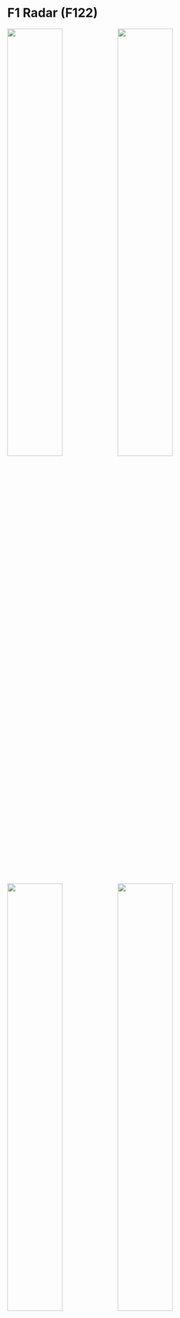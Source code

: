 # F1 Radar (F122)
<!-- ![alt text](https://i.ibb.co/xDDspgd/f1-radar-image.png) -->
<img src="https://i.imgur.com/A8Mak5h.png" width="50%"><img src="https://i.imgur.com/lCkXn3C.png" width="50%">
<img src="https://i.imgur.com/q36cJdc.png" width="50%"><img src="https://i.imgur.com/Em411qa.png" width="50%">

from reddit: https://www.reddit.com/r/F1Game/comments/pm1uhp/f1_radar_addon_feedback_wanted/

Note: this is still early days of the app so it might be a bit buggy! Updates will be pushed out regularly! 

Only works on PC windows atm! If you use mac/linux let me know because I can build it for those platforms as well

Works in single player and multiplayer!

# [Download F1 Radar](https://github.com/ryry6/f1-radar-releases/releases)

# F1 Broderless Window Settings
1. F1 will need to be run in **borderless window mode!**
2. Set up telemetry - Go to options -> settings -> telemtry settings and set the following:
  - UDP Telemetry - On
  - UDP IP Address - 127.0.0.1
  - UDP Port - 20777 (can be changed in the settings)
  - UDP Send Rate - 60hz (can be set to anything but the higher the better)
  - UDP Format - 2022

3. Close the game

> If you're having issues where the radar won't appear above the game try enabling full screen mode and keep the game in borderless window mode

# F1 Radar Instructions

## Zip setup

1. Download the zip file and extract to a folder
2. Run F1 Radar.exe

## EXE Installer Setup

1. Download and run setup from link above.


> Windows protected your PC.
  - Click More Info
  - Click Run Anyway
  This will install into `C:\Users\user\AppData\Local\f1-radar` and make a shortcut on your desktop
  
 2. Open f1 radar from the new desktop exe before starting the game!
 3. Click and drag where you want the radar to display
 4. During the race all the extra ui will dissappear so it's not distracting
 5. enjoy!

# F1 Fullscreen settings (BETA v1.3.0)
1. Open f1 radar
2. Open settings by clicking cog wheel
3. check "Enable Fullscreen mode"
4. Restart f1 radar
5. f1 radar should now show when in fullscreen

# Updates
Updates will be pushed out automatically, when the download icon goes green you can restart the app and the new updates will be applied!

# FAQ

Does this work on f1 2022, f1 2021, f1 2020 and f1 2019?

Yes it does!

Does it work in multiplayer?

Yep since this doesn't modify any files and uses the built in telemetry data it works in both single player and multiplayer! 

 
 # Help
 If you run into any issues visit the discord and ask in the help section!
 
https://discord.gg/ysbvhBzFfU

# Discord Bot
You might also like my f1 discord game bot, check it out here:
https://top.gg/bot/591541073600577557

# Support
[!["Buy Me A Coffee"](https://www.buymeacoffee.com/assets/img/custom_images/orange_img.png)](https://www.buymeacoffee.com/ryry6)
